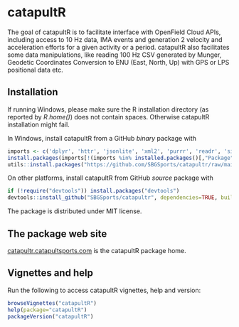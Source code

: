 # catapultR

The goal of catapultR is to facilitate interface with OpenField Cloud APIs, including access to 10 Hz data, IMA events and generation 2 velocity and acceleration efforts for a given activity or a period. catapultR also facilitates some data manipulations, like reading 100 Hz CSV generated by Munger, Geodetic Coordinates Conversion to ENU (East, North, Up) with GPS or LPS positional data etc.

## Installation

If running Windows, please make sure the R installation directory (as reported by _R.home()_) does not contain spaces. Otherwise catapultR installation might fail.

In Windows, install catapultR from a GitHub _binary_ package with

``` r
imports <- c('dplyr', 'httr', 'jsonlite', 'xml2', 'purrr', 'readr', 'signal', 'stringr', 'tibble', 'tidyr', 'magrittr', 'R6', 'crul') 
install.packages(imports[!(imports %in% installed.packages()[,"Package"])], dependencies = TRUE)
utils::install.packages("https://github.com/SBGSports/catapultr/raw/main/catapultR.zip")
```

On other platforms, install catapultR from GitHub _source_ package with

``` r
if (!require("devtools")) install.packages("devtools")
devtools::install_github("SBGSports/catapultr", dependencies=TRUE, build_vignettes=TRUE)
```

The package is distributed under MIT license.

## The package web site

[catapultr.catapultsports.com](http://catapultr.catapultsports.com) is the catapultR package home.

## Vignettes and help 

Run the following to access catapultR vignettes, help and version:

``` r
browseVignettes("catapultR")
help(package="catapultR")
packageVersion("catapultR")
```
